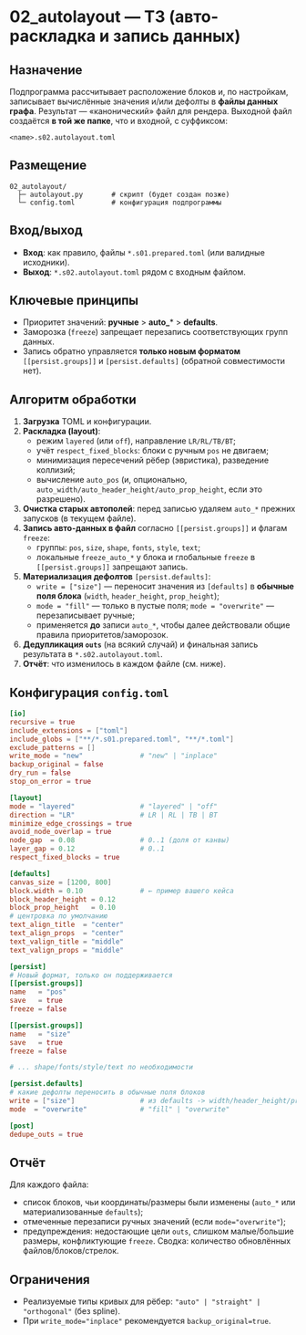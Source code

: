 # 02_autolayout — ТЗ (авто-раскладка и запись данных)

## Назначение
Подпрограмма рассчитывает расположение блоков и, по настройкам, записывает вычислённые значения и/или дефолты в **файлы данных графа**. Результат — «канонический» файл для рендера.
Выходной файл создаётся **в той же папке**, что и входной, с суффиксом:
```
<name>.s02.autolayout.toml
```

## Размещение
```
02_autolayout/
  ├─ autolayout.py       # скрипт (будет создан позже)
  └─ config.toml         # конфигурация подпрограммы
```

## Вход/выход
- **Вход**: как правило, файлы `*.s01.prepared.toml` (или валидные исходники).
- **Выход**: `*.s02.autolayout.toml` рядом с входным файлом.

## Ключевые принципы
- Приоритет значений: **ручные** > **auto_*** > **defaults**.
- Заморозка (`freeze`) запрещает перезапись соответствующих групп данных.
- Запись обратно управляется **только новым форматом** `[[persist.groups]]` и `[persist.defaults]` (обратной совместимости нет).

## Алгоритм обработки
1. **Загрузка** TOML и конфигурации.
2. **Раскладка (layout)**:
   - режим `layered` (или `off`), направление `LR/RL/TB/BT`;
   - учёт `respect_fixed_blocks`: блоки с ручным `pos` не двигаем;
   - минимизация пересечений рёбер (эвристика), разведение коллизий;
   - вычисление `auto_pos` (и, опционально, `auto_width/auto_header_height/auto_prop_height`, если это разрешено).
3. **Очистка старых автополей**: перед записью удаляем `auto_*` прежних запусков (в текущем файле).
4. **Запись авто-данных в файл** согласно `[[persist.groups]]` и флагам `freeze`:
   - группы: `pos`, `size`, `shape`, `fonts`, `style`, `text`;
   - локальные `freeze_auto_*` у блока и глобальные `freeze` в `[[persist.groups]]` запрещают запись.
5. **Материализация дефолтов** `[persist.defaults]`:
   - `write = ["size"]` — переносит значения из `[defaults]` в **обычные поля блока** (`width`, `header_height`, `prop_height`);
   - `mode = "fill"` — только в пустые поля; `mode = "overwrite"` — перезаписывает ручные;
   - применяется **до** записи `auto_*`, чтобы далее действовали общие правила приоритетов/заморозок.
6. **Дедупликация `outs`** (на всякий случай) и финальная запись результата в `*.s02.autolayout.toml`.
7. **Отчёт**: что изменилось в каждом файле (см. ниже).

## Конфигурация `config.toml`
```toml
[io]
recursive = true
include_extensions = ["toml"]
include_globs = ["**/*.s01.prepared.toml", "**/*.toml"]
exclude_patterns = []
write_mode = "new"              # "new" | "inplace"
backup_original = false
dry_run = false
stop_on_error = true

[layout]
mode = "layered"                # "layered" | "off"
direction = "LR"                # LR | RL | TB | BT
minimize_edge_crossings = true
avoid_node_overlap = true
node_gap  = 0.08                # 0..1 (доля от канвы)
layer_gap = 0.12                # 0..1
respect_fixed_blocks = true

[defaults]
canvas_size = [1200, 800]
block.width = 0.10              # ← пример вашего кейса
block_header_height = 0.12
block_prop_height   = 0.10
# центровка по умолчанию
text_align_title  = "center"
text_align_props  = "center"
text_valign_title = "middle"
text_valign_props = "middle"

[persist]
# Новый формат, только он поддерживается
[[persist.groups]]
name   = "pos"
save   = true
freeze = false

[[persist.groups]]
name   = "size"
save   = true
freeze = false

# ... shape/fonts/style/text по необходимости

[persist.defaults]
# какие дефолты переносить в обычные поля блоков
write = ["size"]                # из defaults -> width/header_height/prop_height
mode  = "overwrite"             # "fill" | "overwrite"

[post]
dedupe_outs = true
```

## Отчёт
Для каждого файла:
- список блоков, чьи координаты/размеры были изменены (`auto_*` или материализованные `defaults`);
- отмеченные перезаписи ручных значений (если `mode="overwrite"`);
- предупреждения: недостающие цели `outs`, слишком малые/большие размеры, конфликтующие `freeze`.
Сводка: количество обновлённых файлов/блоков/стрелок.

## Ограничения
- Реализуемые типы кривых для рёбер: `"auto" | "straight" | "orthogonal"` (без spline).
- При `write_mode="inplace"` рекомендуется `backup_original=true`.
